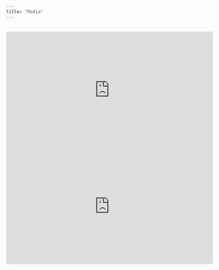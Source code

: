 ```yaml
---
title: "Media"
---
```


<br>
<iframe width="560" height="315" src="https://www.youtube.com/embed/4SIROcXg7GI?rel=0" frameborder="0" allowfullscreen></iframe>
<br>
<iframe width="560" height="315" src="https://www.youtube.com/embed/cLoXI1da_2Q?rel=0" frameborder="0" allowfullscreen></iframe>



